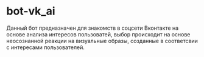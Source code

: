 # bot-vk_ai
Данный бот предназначен для знакомств в соцсети Вконтакте на основе анализа интересов пользоватей, выбор происходит на основе неосознанной реакции на визуальные образы, созданные в соответсвии с интересами пользователей.
